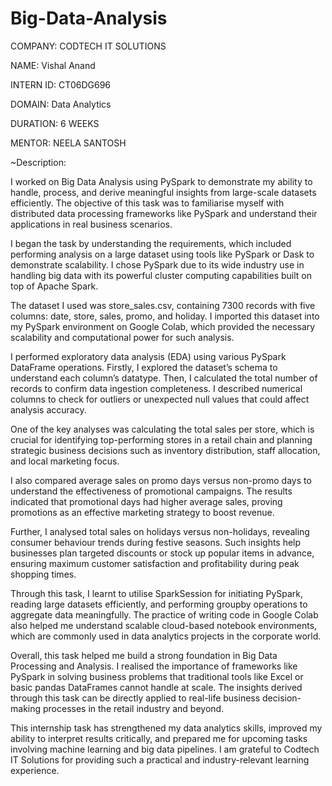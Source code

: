 # Big-Data-Analysis
COMPANY: CODTECH IT SOLUTIONS

NAME: Vishal Anand

INTERN ID: CT06DG696

DOMAIN: Data Analytics

DURATION: 6 WEEKS

MENTOR: NEELA SANTOSH

~Description:

I worked on Big Data Analysis using PySpark to demonstrate my ability to handle, process, and derive meaningful insights from large-scale datasets efficiently. The objective of this task was to familiarise myself with distributed data processing frameworks like PySpark and understand their applications in real business scenarios.

I began the task by understanding the requirements, which included performing analysis on a large dataset using tools like PySpark or Dask to demonstrate scalability. I chose PySpark due to its wide industry use in handling big data with its powerful cluster computing capabilities built on top of Apache Spark.

The dataset I used was store_sales.csv, containing 7300 records with five columns: date, store, sales, promo, and holiday. I imported this dataset into my PySpark environment on Google Colab, which provided the necessary scalability and computational power for such analysis.

I performed exploratory data analysis (EDA) using various PySpark DataFrame operations. Firstly, I explored the dataset’s schema to understand each column’s datatype. Then, I calculated the total number of records to confirm data ingestion completeness. I described numerical columns to check for outliers or unexpected null values that could affect analysis accuracy.

One of the key analyses was calculating the total sales per store, which is crucial for identifying top-performing stores in a retail chain and planning strategic business decisions such as inventory distribution, staff allocation, and local marketing focus.

I also compared average sales on promo days versus non-promo days to understand the effectiveness of promotional campaigns. The results indicated that promotional days had higher average sales, proving promotions as an effective marketing strategy to boost revenue.

Further, I analysed total sales on holidays versus non-holidays, revealing consumer behaviour trends during festive seasons. Such insights help businesses plan targeted discounts or stock up popular items in advance, ensuring maximum customer satisfaction and profitability during peak shopping times.

Through this task, I learnt to utilise SparkSession for initiating PySpark, reading large datasets efficiently, and performing groupby operations to aggregate data meaningfully. The practice of writing code in Google Colab also helped me understand scalable cloud-based notebook environments, which are commonly used in data analytics projects in the corporate world.

Overall, this task helped me build a strong foundation in Big Data Processing and Analysis. I realised the importance of frameworks like PySpark in solving business problems that traditional tools like Excel or basic pandas DataFrames cannot handle at scale. The insights derived through this task can be directly applied to real-life business decision-making processes in the retail industry and beyond.

This internship task has strengthened my data analytics skills, improved my ability to interpret results critically, and prepared me for upcoming tasks involving machine learning and big data pipelines. I am grateful to Codtech IT Solutions for providing such a practical and industry-relevant learning experience.

